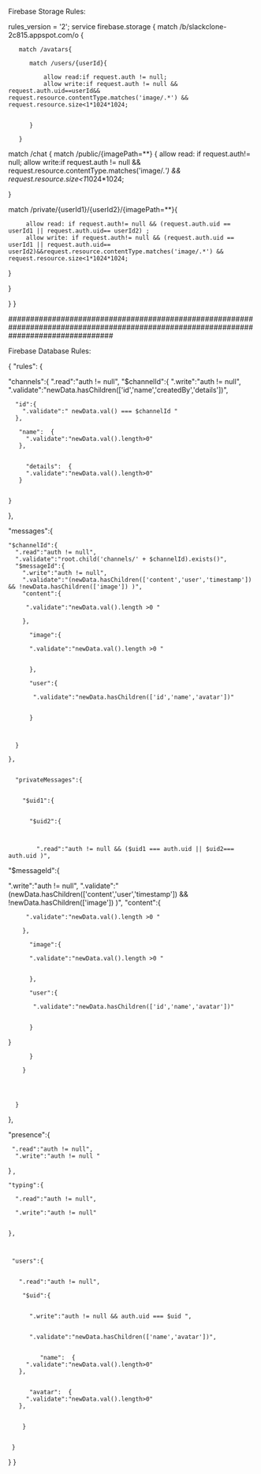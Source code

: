 
Firebase Storage Rules:

rules_version = '2';
service firebase.storage {
  match /b/slackclone-2c815.appspot.com/o {
       
       match /avatars{
       
          match /users/{userId}{
              
              allow read:if request.auth != null;
              allow write:if request.auth != null && request.auth.uid==userId&& request.resource.contentType.matches('image/.*') && request.resource.size<1*1024*1024; 
              
              
          }
               
       }
   
   match /chat {
   match /public/{imagePath=**} {
      allow read: if request.auth!= null;
      allow write:if request.auth != null && request.resource.contentType.matches('image/.*') && request.resource.size<1*1024*1024; 

   }
   
   
   match /private/{userId1}/{userId2}/{imagePath=**}{
   
         allow read: if request.auth!= null && (request.auth.uid == userId1 || request.auth.uid== userId2) ;
         allow write: if request.auth!= null && (request.auth.uid == userId1 || request.auth.uid== userId2)&&request.resource.contentType.matches('image/.*') && request.resource.size<1*1024*1024; 
   
   }
   
   
   }
   
  }
}



########################################################################################################################################


Firebase Database Rules:


{
  "rules": {

"channels":{
  ".read":"auth != null",
    "$channelId":{
      ".write":"auth != null",
      ".validate":"newData.hasChildren(['id','name','createdBy','details'])",
        
      "id":{
        ".validate":" newData.val() === $channelId "
      },
        
       "name":  {
         ".validate":"newData.val().length>0"
       },
         
         
         "details":  {
         ".validate":"newData.val().length>0"
       }
        
        
    }
},
  
  "messages":{
        
    "$channelId":{
      ".read":"auth != null",
      ".validate":"root.child('channels/' + $channelId).exists()",
      "$messageId":{
        ".write":"auth != null",
        ".validate":"(newData.hasChildren(['content','user','timestamp']) && !newData.hasChildren(['image']) )",
        "content":{
          
         ".validate":"newData.val().length >0 " 
          
        },
        
          "image":{
            
          ".validate":"newData.val().length >0 " 
   
            
          },
            
          "user":{
            
           ".validate":"newData.hasChildren(['id','name','avatar'])" 

            
          }
          
          
          
      }
        
    },
      
      
      "privateMessages":{
        
        
        "$uid1":{
          
          
          "$uid2":{
            
            
            
            ".read":"auth != null && ($uid1 === auth.uid || $uid2=== auth.uid )",
              
              
"$messageId":{
   
   ".write":"auth != null",
        ".validate":"(newData.hasChildren(['content','user','timestamp']) && !newData.hasChildren(['image']) )",
        "content":{
          
         ".validate":"newData.val().length >0 " 
          
        },
        
          "image":{
            
          ".validate":"newData.val().length >0 " 
   
            
          },
            
          "user":{
            
           ".validate":"newData.hasChildren(['id','name','avatar'])" 

            
          }
  
  
}            
            
          }
          
        }
        
        
        
        
      }
      
      
    
  },
    
    
    
   "presence":{
     
     
     ".read":"auth != null",
      ".write":"auth != null "
     
   } ,
     
     
    "typing":{
      
      ".read":"auth != null",
        
      ".write":"auth != null"
      
      
    },
      
      
      
     "users":{
       
       
       ".read":"auth != null",
         
        "$uid":{
          
          
          ".write":"auth != null && auth.uid === $uid ",
            
            
          ".validate":"newData.hasChildren(['name','avatar'])",
            
            
             "name":  {
         ".validate":"newData.val().length>0"
       },
            
          
          "avatar":  {
         ".validate":"newData.val().length>0"
       },
         
          
        } 
       
       
     } 
    
  
  
  
    
    
  }
}



